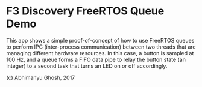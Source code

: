 # F3 Discovery FreeRTOS Queue Demo

This app shows a simple proof-of-concept of how to use FreeRTOS queues to perform IPC (inter-process communication) between two threads that are managing different hardware resources. In this case, a button is sampled at 100 Hz, and a queue forms a FIFO data pipe to relay the button state (an integer) to a second task that turns an LED on or off accordingly.

(c) Abhimanyu Ghosh, 2017